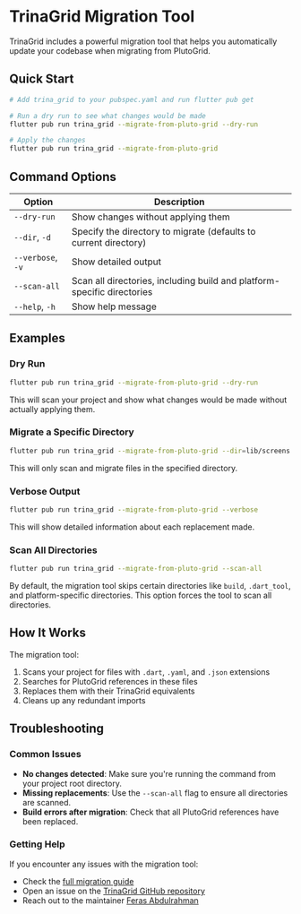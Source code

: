 # TrinaGrid Migration Tool

TrinaGrid includes a powerful migration tool that helps you automatically update your codebase when migrating from PlutoGrid.

## Quick Start

```bash
# Add trina_grid to your pubspec.yaml and run flutter pub get

# Run a dry run to see what changes would be made
flutter pub run trina_grid --migrate-from-pluto-grid --dry-run

# Apply the changes
flutter pub run trina_grid --migrate-from-pluto-grid
```

## Command Options

| Option | Description |
|--------|-------------|
| `--dry-run` | Show changes without applying them |
| `--dir`, `-d` | Specify the directory to migrate (defaults to current directory) |
| `--verbose`, `-v` | Show detailed output |
| `--scan-all` | Scan all directories, including build and platform-specific directories |
| `--help`, `-h` | Show help message |

## Examples

### Dry Run

```bash
flutter pub run trina_grid --migrate-from-pluto-grid --dry-run
```

This will scan your project and show what changes would be made without actually applying them.

### Migrate a Specific Directory

```bash
flutter pub run trina_grid --migrate-from-pluto-grid --dir=lib/screens
```

This will only scan and migrate files in the specified directory.

### Verbose Output

```bash
flutter pub run trina_grid --migrate-from-pluto-grid --verbose
```

This will show detailed information about each replacement made.

### Scan All Directories

```bash
flutter pub run trina_grid --migrate-from-pluto-grid --scan-all
```

By default, the migration tool skips certain directories like `build`, `.dart_tool`, and platform-specific directories. This option forces the tool to scan all directories.

## How It Works

The migration tool:

1. Scans your project for files with `.dart`, `.yaml`, and `.json` extensions
2. Searches for PlutoGrid references in these files
3. Replaces them with their TrinaGrid equivalents
4. Cleans up any redundant imports

## Troubleshooting

### Common Issues

- **No changes detected**: Make sure you're running the command from your project root directory.
- **Missing replacements**: Use the `--scan-all` flag to ensure all directories are scanned.
- **Build errors after migration**: Check that all PlutoGrid references have been replaced.

### Getting Help

If you encounter any issues with the migration tool:

- Check the [full migration guide](pluto-to-trina.md)
- Open an issue on the [TrinaGrid GitHub repository](https://github.com/doonfrs/trina_grid/issues)
- Reach out to the maintainer [Feras Abdulrahman](https://github.com/doonfrs) 